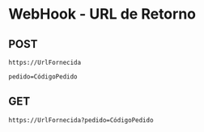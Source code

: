 WebHook - URL de Retorno
========================

POST
----

```
https://UrlFornecida

pedido=CódigoPedido
```

GET
---
```
https://UrlFornecida?pedido=CódigoPedido
```
